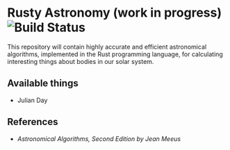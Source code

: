 # Rusty Astronomy (work in progress) ![Build Status](https://travis-ci.org/qpid/rusty-astronomy.svg?branch=master)
This repository will contain highly accurate and efficient astronomical algorithms, implemented in the Rust programming language, for calculating interesting things about bodies in our solar system.

## Available things
* Julian Day

## References
* *Astronomical Algorithms, Second Edition by Jean Meeus*
